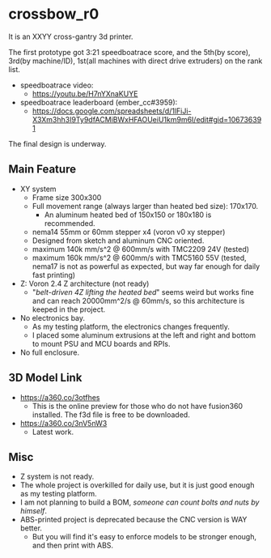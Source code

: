 # crossbow_r0
It is an XXYY cross-gantry 3d printer.

The first prototype got 3:21 speedboatrace score, and the 5th(by score), 3rd(by machine/ID), 1st(all machines with direct drive extruders) on the rank list.

* speedboatrace video: 
  * https://youtu.be/H7nYXnaKUYE
* speedboatrace leaderboard (ember_cc#3959):
  * https://docs.google.com/spreadsheets/d/1lFiJi-X3Xm3hh3I9Ty9dfACMiBWxHFAOUeiU1km9m6I/edit#gid=106736391

The final design is underway.

## Main Feature
* XY system
    * Frame size 300x300
    * Full movement range (always larger than heated bed size): 170x170. 
        * An aluminum heated bed of 150x150 or 180x180 is recommended.
    * nema14 55mm or 60mm stepper x4 (voron v0 xy stepper)
    * Designed from sketch and aluminum CNC oriented.
    * maximum 140k mm/s^2 @ 600mm/s with TMC2209 24V (tested)
    * maximum 160k mm/s^2 @ 600mm/s with TMC5160 55V (tested, nema17 is not as powerful as expected, but way far enough for daily fast printing)
* Z: Voron 2.4 Z architecture (not ready)
    * "*belt-driven 4Z lifting the heated bed*" seems weird but works fine and can reach 20000mm^2/s @ 60mm/s, so this architecture is keeped in the project.
* No electronics bay. 
    * As my testing platform, the electronics changes frequently. 
    * I placed some aluminum extrusions at the left and right and bottom to mount PSU and MCU boards and RPIs.
* No full enclosure.

## 3D Model Link
* https://a360.co/3otfhes 
  * This is the online preview for those who do not have fusion360 installed. The f3d file is free to be downloaded.
* https://a360.co/3nV5nW3
  * Latest work.

## Misc
* Z system is not ready.
* The whole project is overkilled for daily use, but it is just good enough as my testing platform.
* I am not planning to build a BOM, *someone can count bolts and nuts by himself*.
* ABS-printed project is deprecated because the CNC version is WAY better. 
    * But you will find it's easy to enforce models to be stronger enough, and then print with ABS.
